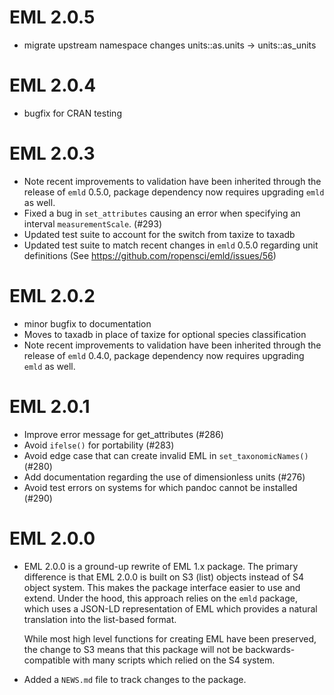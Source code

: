 # EML 2.0.5

* migrate upstream namespace changes units::as.units -> units::as_units

# EML 2.0.4

* bugfix for CRAN testing

# EML 2.0.3

* Note recent improvements to validation have been inherited through the release of `emld` 0.5.0,
  package dependency now requires upgrading `emld` as well.
* Fixed a bug in `set_attributes` causing an error when specifying an interval `measurementScale`. (#293)
* Updated test suite to account for the switch from taxize to taxadb
* Updated test suite to match recent changes in `emld` 0.5.0 regarding unit definitions (See https://github.com/ropensci/emld/issues/56)

# EML 2.0.2

* minor bugfix to documentation
* Moves to taxadb in place of taxize for optional species classification
* Note recent improvements to validation have been inherited through the release of `emld` 0.4.0,
  package dependency now requires upgrading `emld` as well.

# EML 2.0.1

* Improve error message for get_attributes (#286)
* Avoid `ifelse()` for portability (#283)
* Avoid edge case that can create invalid EML in `set_taxonomicNames()` (#280)
* Add documentation regarding the use of dimensionless units (#276)
* Avoid test errors on systems for which pandoc cannot be installed (#290)

# EML 2.0.0

* EML 2.0.0 is a ground-up rewrite of EML 1.x package.  The primary difference
  is that EML 2.0.0 is built on S3 (list) objects instead of S4 object system.
  This makes the package interface easier to use and extend.  Under the hood, this
  approach relies on the `emld` package, which uses a JSON-LD representation of EML
  which provides a natural translation into the list-based format.  
  
  While most high level functions for creating EML have been preserved, the change to
  S3 means that this package will not be backwards-compatible with  many scripts
  which relied on the S4 system. 

* Added a `NEWS.md` file to track changes to the package.
